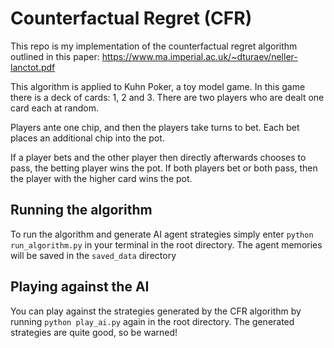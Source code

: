 # Counterfactual Regret (CFR)

This repo is my implementation of the counterfactual regret algorithm outlined in this paper: https://www.ma.imperial.ac.uk/~dturaev/neller-lanctot.pdf

This algorithm is applied to Kuhn Poker, a toy model game. In this game there is a deck of cards: 1, 2 and 3. There are two players who are dealt one card each at random.

Players ante one chip, and then the players take turns to bet. Each bet places an additional chip into the pot.

If a player bets and the other player then directly afterwards chooses to pass, the betting player wins the pot. If both players bet or both pass, then the player with the higher card wins the pot.

## Running the algorithm

To run the algorithm and generate AI agent strategies simply enter ```python run_algorithm.py``` in your terminal in the root directory. The agent memories will be saved in the ```saved_data``` directory

## Playing against the AI

You can play against the strategies generated by the CFR algorithm by running ```python play_ai.py``` again in the root directory. The generated strategies are quite good, so be warned!
